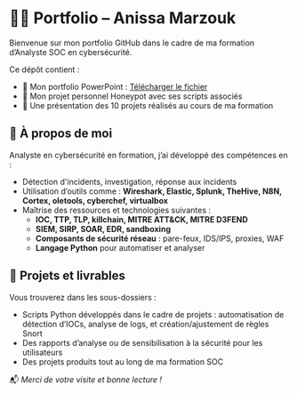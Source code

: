 # 👩‍💻 Portfolio – Anissa Marzouk

Bienvenue sur mon portfolio GitHub dans le cadre de ma formation d’Analyste SOC en cybersécurité.

Ce dépôt contient :
- 🧠 Mon portfolio PowerPoint : [Télécharger le fichier](./Marzouk_Anissa_Portfolio_1_01042025.pptx)
- 🔐 Mon projet personnel Honeypot avec ses scripts associés
- 📁 Une présentation des 10 projets réalisés au cours de ma formation

## 🔎 À propos de moi
Analyste en cybersécurité en formation, j’ai développé des compétences en :
- Détection d'incidents, investigation, réponse aux incidents
- Utilisation d’outils comme : **Wireshark, Elastic, Splunk, TheHive, N8N, Cortex, oletools, cyberchef, virtualbox**
- Maîtrise des ressources et technologies suivantes :
  - **IOC, TTP, TLP, killchain, MITRE ATT&CK, MITRE D3FEND**
  - **SIEM, SIRP, SOAR, EDR, sandboxing**
  - **Composants de sécurité réseau** : pare-feux, IDS/IPS, proxies, WAF
  - **Langage Python** pour automatiser et analyser

## 📌 Projets et livrables
Vous trouverez dans les sous-dossiers :
- Scripts Python développés dans le cadre de projets : automatisation de détection d’IOCs, analyse de logs, et création/ajustement de règles Snort
- Des rapports d’analyse ou de sensibilisation à la sécurité pour les utilisateurs 
- Des projets produits tout au long de ma formation SOC

📬 *Merci de votre visite et bonne lecture !*
